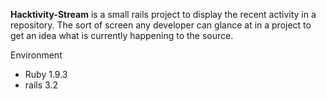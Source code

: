**Hacktivity-Stream** is a small rails project to display the recent activity in a repository.  The sort of screen any developer can glance at in a project to get an idea what is currently happening to the source.

Environment

* Ruby 1.9.3
* rails 3.2
